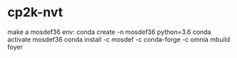 # cp2k-nvt
make a mosdef36 env:
conda create -n mosdef36 python=3.6
conda activate mosdef36
conda install -c mosdef -c conda-forge -c omnia mbuild foyer
